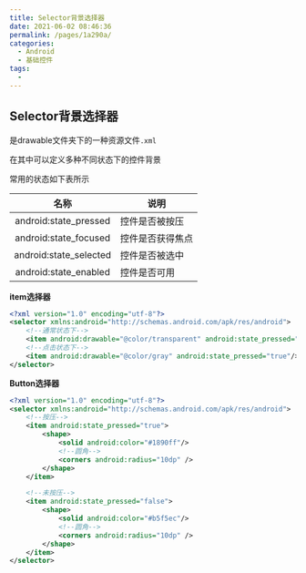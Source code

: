 ```yaml
---
title: Selector背景选择器
date: 2021-06-02 08:46:36
permalink: /pages/1a290a/
categories:
  - Android
  - 基础控件
tags:
  - 
---
```

## Selector背景选择器

是drawable文件夹下的一种资源文件`.xml`

在其中可以定义多种不同状态下的控件背景

常用的状态如下表所示

|          名称          | 说明             |
| :--------------------: | ---------------- |
| android:state_pressed  | 控件是否被按压   |
| android:state_focused  | 控件是否获得焦点 |
| android:state_selected | 控件是否被选中   |
| android:state_enabled  | 控件是否可用     |

**item选择器**

```xml
<?xml version="1.0" encoding="utf-8"?>
<selector xmlns:android="http://schemas.android.com/apk/res/android">
    <!--通常状态下-->
    <item android:drawable="@color/transparent" android:state_pressed="false"/>
    <!--点击状态下-->
    <item android:drawable="@color/gray" android:state_pressed="true"/>
</selector>
```

**Button选择器**

```xml
<?xml version="1.0" encoding="utf-8"?>
<selector xmlns:android="http://schemas.android.com/apk/res/android">
    <!--按压-->
    <item android:state_pressed="true">
        <shape>
            <solid android:color="#1890ff"/>
            <!--圆角-->
            <corners android:radius="10dp" />
        </shape>
    </item>

    <!--未按压-->
    <item android:state_pressed="false">
        <shape>
            <solid android:color="#b5f5ec"/>
            <!--圆角-->
            <corners android:radius="10dp" />
        </shape>
    </item>
</selector>
```

